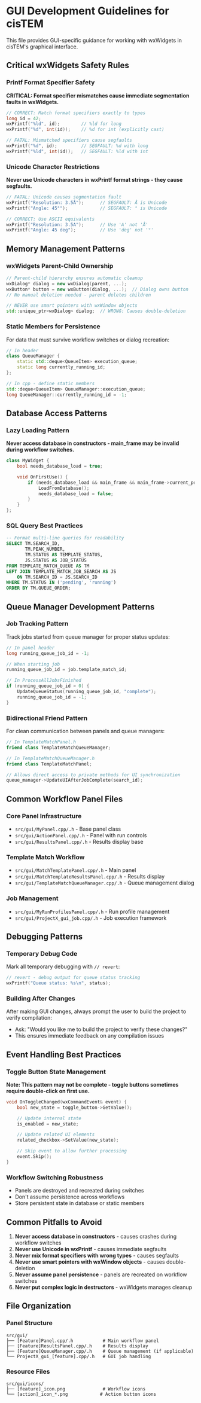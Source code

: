 # GUI Development Guidelines for cisTEM

This file provides GUI-specific guidance for working with wxWidgets in cisTEM's graphical interface.

## Critical wxWidgets Safety Rules

### Printf Format Specifier Safety
**CRITICAL: Format specifier mismatches cause immediate segmentation faults in wxWidgets.**

```cpp
// CORRECT: Match format specifiers exactly to types
long id = 42;
wxPrintf("%ld", id);        // %ld for long
wxPrintf("%d", int(id));    // %d for int (explicitly cast)

// FATAL: Mismatched specifiers cause segfaults
wxPrintf("%d", id);         // SEGFAULT: %d with long
wxPrintf("%ld", int(id));   // SEGFAULT: %ld with int
```

### Unicode Character Restrictions
**Never use Unicode characters in wxPrintf format strings - they cause segfaults.**

```cpp
// FATAL: Unicode causes segmentation fault
wxPrintf("Resolution: 3.5Å");      // SEGFAULT: Å is Unicode
wxPrintf("Angle: 45°");            // SEGFAULT: ° is Unicode

// CORRECT: Use ASCII equivalents
wxPrintf("Resolution: 3.5A");      // Use 'A' not 'Å'
wxPrintf("Angle: 45 deg");         // Use 'deg' not '°'
```

## Memory Management Patterns

### wxWidgets Parent-Child Ownership
```cpp
// Parent-child hierarchy ensures automatic cleanup
wxDialog* dialog = new wxDialog(parent, ...);
wxButton* button = new wxButton(dialog, ...);  // Dialog owns button
// No manual deletion needed - parent deletes children

// NEVER use smart pointers with wxWindow objects
std::unique_ptr<wxDialog> dialog;  // WRONG: Causes double-deletion
```

### Static Members for Persistence
For data that must survive workflow switches or dialog recreation:
```cpp
// In header
class QueueManager {
    static std::deque<QueueItem> execution_queue;
    static long currently_running_id;
};

// In cpp - define static members
std::deque<QueueItem> QueueManager::execution_queue;
long QueueManager::currently_running_id = -1;
```

## Database Access Patterns

### Lazy Loading Pattern
**Never access database in constructors - main_frame may be invalid during workflow switches.**

```cpp
class MyWidget {
    bool needs_database_load = true;

    void OnFirstUse() {
        if (needs_database_load && main_frame && main_frame->current_project.is_open) {
            LoadFromDatabase();
            needs_database_load = false;
        }
    }
};
```

### SQL Query Best Practices
```sql
-- Format multi-line queries for readability
SELECT TM.SEARCH_ID,
       TM.PEAK_NUMBER,
       TM.STATUS AS TEMPLATE_STATUS,
       JS.STATUS AS JOB_STATUS
FROM TEMPLATE_MATCH_QUEUE AS TM
LEFT JOIN TEMPLATE_MATCH_JOB_SEARCH AS JS
    ON TM.SEARCH_ID = JS.SEARCH_ID
WHERE TM.STATUS IN ('pending', 'running')
ORDER BY TM.QUEUE_ORDER;
```

## Queue Manager Development Patterns

### Job Tracking Pattern
Track jobs started from queue manager for proper status updates:
```cpp
// In panel header
long running_queue_job_id = -1;

// When starting job
running_queue_job_id = job.template_match_id;

// In ProcessAllJobsFinished
if (running_queue_job_id > 0) {
    UpdateQueueStatus(running_queue_job_id, "complete");
    running_queue_job_id = -1;
}
```

### Bidirectional Friend Pattern
For clean communication between panels and queue managers:
```cpp
// In TemplateMatchPanel.h
friend class TemplateMatchQueueManager;

// In TemplateMatchQueueManager.h
friend class TemplateMatchPanel;

// Allows direct access to private methods for UI synchronization
queue_manager->UpdateUIAfterJobComplete(search_id);
```

## Common Workflow Panel Files

### Core Panel Infrastructure
- `src/gui/MyPanel.cpp/.h` - Base panel class
- `src/gui/ActionPanel.cpp/.h` - Panel with run controls
- `src/gui/ResultsPanel.cpp/.h` - Results display base

### Template Match Workflow
- `src/gui/MatchTemplatePanel.cpp/.h` - Main panel
- `src/gui/MatchTemplateResultsPanel.cpp/.h` - Results display
- `src/gui/TemplateMatchQueueManager.cpp/.h` - Queue management dialog

### Job Management
- `src/gui/MyRunProfilesPanel.cpp/.h` - Run profile management
- `src/gui/ProjectX_gui_job.cpp/.h` - Job execution framework

## Debugging Patterns

### Temporary Debug Code
Mark all temporary debugging with `// revert`:
```cpp
// revert - debug output for queue status tracking
wxPrintf("Queue status: %s\n", status);
```

### Building After Changes
After making GUI changes, always prompt the user to build the project to verify compilation:
- Ask: "Would you like me to build the project to verify these changes?"
- This ensures immediate feedback on any compilation issues

## Event Handling Best Practices

### Toggle Button State Management
**Note: This pattern may not be complete - toggle buttons sometimes require double-click on first use.**
```cpp
void OnToggleChanged(wxCommandEvent& event) {
    bool new_state = toggle_button->GetValue();

    // Update internal state
    is_enabled = new_state;

    // Update related UI elements
    related_checkbox->SetValue(new_state);

    // Skip event to allow further processing
    event.Skip();
}
```

### Workflow Switching Robustness
- Panels are destroyed and recreated during switches
- Don't assume persistence across workflows
- Store persistent state in database or static members

## Common Pitfalls to Avoid

1. **Never access database in constructors** - causes crashes during workflow switches
2. **Never use Unicode in wxPrintf** - causes immediate segfaults
3. **Never mix format specifiers with wrong types** - causes segfaults
4. **Never use smart pointers with wxWindow objects** - causes double-deletion
5. **Never assume panel persistence** - panels are recreated on workflow switches
6. **Never put complex logic in destructors** - wxWidgets manages cleanup

## File Organization

### Panel Structure
```
src/gui/
├── [Feature]Panel.cpp/.h           # Main workflow panel
├── [Feature]ResultsPanel.cpp/.h    # Results display
├── [Feature]QueueManager.cpp/.h    # Queue management (if applicable)
└── ProjectX_gui_[feature].cpp/.h   # GUI job handling
```

### Resource Files
```
src/gui/icons/
├── [feature]_icon.png              # Workflow icons
└── [action]_icon_*.png            # Action button icons
```